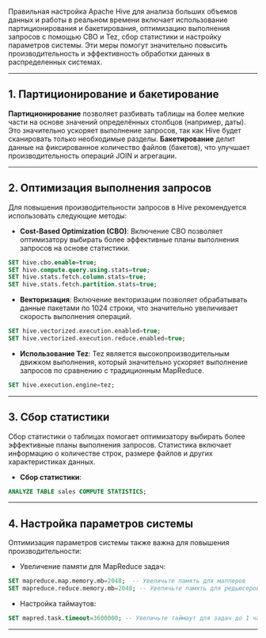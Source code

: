 
Правильная настройка Apache Hive для анализа больших объемов данных и работы в реальном времени включает использование партиционирования и бакетирования, оптимизацию выполнения запросов с помощью CBO и Tez, сбор статистики и настройку параметров системы. Эти меры помогут значительно повысить производительность и эффективность обработки данных в распределенных системах.

---
## 1. Партиционирование и бакетирование

**Партиционирование** позволяет разбивать таблицы на более мелкие части на основе значений определённых столбцов (например, даты). Это значительно ускоряет выполнение запросов, так как Hive будет сканировать только необходимые разделы.
**Бакетирование** делит данные на фиксированное количество файлов (бакетов), что улучшает производительность операций JOIN и агрегации.

---
## 2. Оптимизация выполнения запросов

Для повышения производительности запросов в Hive рекомендуется использовать следующие методы:
- **Cost-Based Optimization (CBO)**: Включение CBO позволяет оптимизатору выбирать более эффективные планы выполнения запросов на основе статистики.
```sql
SET hive.cbo.enable=true; 
SET hive.compute.query.using.stats=true; 
SET hive.stats.fetch.column.stats=true; 
SET hive.stats.fetch.partition.stats=true;
```
- **Векторизация**: Включение векторизации позволяет обрабатывать данные пакетами по 1024 строки, что значительно увеличивает скорость выполнения операций.
```sql
SET hive.vectorized.execution.enabled=true; 
SET hive.vectorized.execution.reduce.enabled=true;
```
- **Использование Tez**: Tez является высокопроизводительным движком выполнения, который значительно ускоряет выполнение запросов по сравнению с традиционным MapReduce.
```sql
SET hive.execution.engine=tez;
```
---
## 3. Сбор статистики

Сбор статистики о таблицах помогает оптимизатору выбирать более эффективные планы выполнения запросов. Статистика включает информацию о количестве строк, размере файлов и других характеристиках данных.
- **Сбор статистики**:
```sql
ANALYZE TABLE sales COMPUTE STATISTICS;
```
---
## 4. Настройка параметров системы
Оптимизация параметров системы также важна для повышения производительности:
- Увеличение памяти для MapReduce задач:
```sql
SET mapreduce.map.memory.mb=2048;  -- Увеличьте память для мапперов 
SET mapreduce.reduce.memory.mb=2048; -- Увеличьте память для редьюсеров
```
- Настройка таймаутов:
```sql
SET mapred.task.timeout=3600000; -- Увеличьте таймаут для задач до 1 часа
```
---



